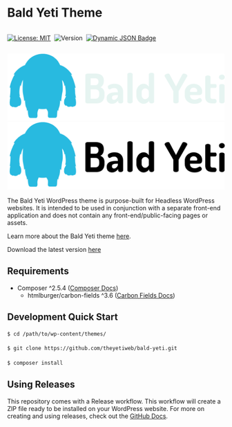 # Bald Yeti Theme

<div style="display:flex; gap: 8px;">

[![License: MIT](https://img.shields.io/badge/License-MIT-yellow.svg)](https://opensource.org/licenses/MIT)

![Version](https://img.shields.io/badge/dynamic/json?url=https%3A%2F%2Fraw.githubusercontent.com%2Ftheyetiweb%2Fbald-yeti%2Fmain%2Fpackage.json&query=%24.version&style=flat&label=Version)

[![Dynamic JSON Badge](https://img.shields.io/badge/dynamic/json?url=https%3A%2F%2Fraw.githubusercontent.com%2Ftheyetiweb%2Fbald-yeti%2Fmain%2Fpackage.json&query=%24.version&prefix=v&style=flat&logo=data%3Aimage%2Fsvg%2Bxml%3Bbase64%2CPHN2ZyBzdHJva2U9IiNmZmZmZmYiIGZpbGw9IiNmZmZmZmYiIHN0cm9rZS13aWR0aD0iMCIgdmlld0JveD0iMCAwIDI1NiAyNTYiIHhtbG5zPSJodHRwOi8vd3d3LnczLm9yZy8yMDAwL3N2ZyI%2BPHBhdGggZD0iTTIyNCwxNDR2NjRhOCw4LDAsMCwxLTgsOEg0MGE4LDgsMCwwLDEtOC04VjE0NGE4LDgsMCwwLDEsMTYsMHY1NkgyMDhWMTQ0YTgsOCwwLDAsMSwxNiwwWm0tMTAxLjY2LDUuNjZhOCw4LDAsMCwwLDExLjMyLDBsNDAtNDBBOCw4LDAsMCwwLDE2OCw5NkgxMzZWMzJhOCw4LDAsMCwwLTE2LDBWOTZIODhhOCw4LDAsMCwwLTUuNjYsMTMuNjZaIj48L3BhdGg%2BPC9zdmc%2B&logoSize=auto&label=Download&color=%2328BAE0)](https://github.com/theyetiweb/bald-yeti/releases/latest/download/bald-yeti.zip)

</div>

![Bald Yeti Theme logo](./assets/images/baldyeti-light.png#gh-dark-mode-only)
![Bald Yeti Theme logo](./assets/images/baldyeti.png#gh-light-mode-only)

The Bald Yeti WordPress theme is purpose-built for Headless WordPress websites. It is intended to be used in conjunction with a separate front-end application and does not contain any front-end/public-facing pages or assets.

Learn more about the Bald Yeti theme [here](https://www.yetiweb.io/bald-yeti/).

Download the latest version [here](https://github.com/theyetiweb/bald-yeti/releases/latest/download/bald-yeti.zip)

## Requirements

- Composer ^2.5.4 ([Composer Docs](https://getcomposer.org/))
  - htmlburger/carbon-fields ^3.6 ([Carbon Fields Docs](https://carbonfields.net/))

## Development Quick Start

```sh
$ cd /path/to/wp-content/themes/

$ git clone https://github.com/theyetiweb/bald-yeti.git

$ composer install
```

## Using Releases

This repository comes with a Release workflow. This workflow will create a ZIP file ready to be installed on your WordPress website. For more on creating and using releases, check out the [GitHub Docs](https://docs.github.com/en/repositories/releasing-projects-on-github/managing-releases-in-a-repository).